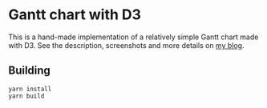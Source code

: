 # Gantt chart with D3

This is a hand-made implementation of a relatively simple Gantt chart made with D3.
See the description, screenshots and more details on [my blog](https://shybovycha.github.io/2020/08/02/gantt-chart-part2.html).

## Building

```
yarn install
yarn build
```
